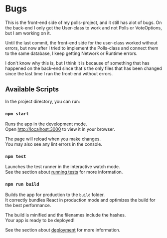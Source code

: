 # Bugs

This is the front-end side of my polls-project, and it still has alot of bugs. On the back-end I only got the User-class to work and not Polls or VoteOptions, but I am working on it.

Until the last commit, the front-end side for the user-class worked without errors, but now after I tried to implement the Polls-class and connect them to the same database, I keep getting Network or Runtime errors.

I don't know why this is, but I think it is because of something that has happened on the back-end since that's the only files that has been changed since the last time I ran the front-end without errors.

## Available Scripts

In the project directory, you can run:

### `npm start`

Runs the app in the development mode.\
Open [http://localhost:3000](http://localhost:3000) to view it in your browser.

The page will reload when you make changes.\
You may also see any lint errors in the console.

### `npm test`

Launches the test runner in the interactive watch mode.\
See the section about [running tests](https://facebook.github.io/create-react-app/docs/running-tests) for more information.

### `npm run build`

Builds the app for production to the `build` folder.\
It correctly bundles React in production mode and optimizes the build for the best performance.

The build is minified and the filenames include the hashes.\
Your app is ready to be deployed!

See the section about [deployment](https://facebook.github.io/create-react-app/docs/deployment) for more information.
